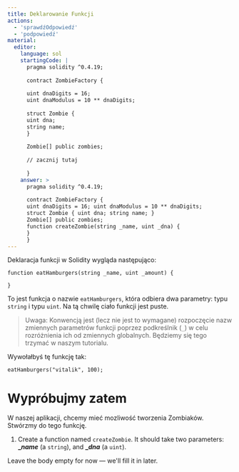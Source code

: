 ```yaml
---
title: Deklarowanie Funkcji
actions:
  - 'sprawdźOdpowiedź'
  - 'podpowiedź'
material:
  editor:
    language: sol
    startingCode: |
      pragma solidity ^0.4.19;
      
      contract ZombieFactory {
      
      uint dnaDigits = 16;
      uint dnaModulus = 10 ** dnaDigits;
      
      struct Zombie {
      uint dna;
      string name;
      }
      
      Zombie[] public zombies;
      
      // zacznij tutaj
      
      }
    answer: >
      pragma solidity ^0.4.19;
      
      contract ZombieFactory {
      uint dnaDigits = 16; uint dnaModulus = 10 ** dnaDigits;
      struct Zombie { uint dna; string name; }
      Zombie[] public zombies;
      function createZombie(string _name, uint _dna) {
      }
      }
---
```

Deklaracja funkcji w Solidity wygląda następująco:

    function eatHamburgers(string _name, uint _amount) {
    
    }
    

To jest funkcja o nazwie `eatHamburgers`, która odbiera dwa parametry: typu `string` i typu `uint`. Na tą chwilę ciało funkcji jest puste.

> Uwaga: Konwencją jest (lecz nie jest to wymagane) rozpoczęcie nazw zmiennych parametrów funkcji poprzez podkreślnik (`_`) w celu rozróżnienia ich od zmiennych globalnych. Będziemy się tego trzymać w naszym tutorialu.

Wywołałbyś tę funkcję tak:

    eatHamburgers("vitalik", 100);
    

# Wypróbujmy zatem

W naszej aplikacji, chcemy mieć mozliwość tworzenia Zombiaków. Stwórzmy do tego funkcję.

1. Create a function named `createZombie`. It should take two parameters: **__name_** (a `string`), and **__dna_** (a `uint`).

Leave the body empty for now — we'll fill it in later.